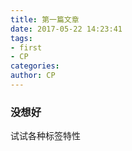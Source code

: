 ```yaml
---
title: 第一篇文章
date: 2017-05-22 14:23:41
tags: 
- first 
- CP
categories:
author: CP
---
```


### 没想好

试试各种标签特性